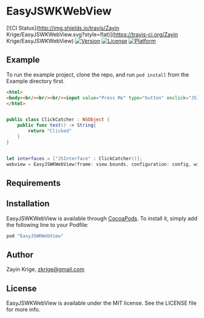 # EasyJSWKWebView

[![CI Status](http://img.shields.io/travis/Zayin Krige/EasyJSWKWebView.svg?style=flat)](https://travis-ci.org/Zayin Krige/EasyJSWKWebView)
[![Version](https://img.shields.io/cocoapods/v/EasyJSWKWebView.svg?style=flat)](http://cocoapods.org/pods/EasyJSWKWebView)
[![License](https://img.shields.io/cocoapods/l/EasyJSWKWebView.svg?style=flat)](http://cocoapods.org/pods/EasyJSWKWebView)
[![Platform](https://img.shields.io/cocoapods/p/EasyJSWKWebView.svg?style=flat)](http://cocoapods.org/pods/EasyJSWKWebView)

## Example

To run the example project, clone the repo, and run `pod install` from the Example directory first.

```html
<html>
<body><br/><br/><br/><input value="Press Me" type="button" onclick="JSInterface.test();"></body>
</html>
```

```swift

public class ClickCatcher : NSObject {
	public func test() -> String{
        return "Clicked"
    }
}


let interfaces = ["JSInterface" : ClickCatcher()];
webview = EasyJSWKWebView(frame: view.bounds, configuration: config, withJavascriptInterfaces: interfaces)
```

## Requirements

## Installation

EasyJSWKWebView is available through [CocoaPods](http://cocoapods.org). To install
it, simply add the following line to your Podfile:

```ruby
pod "EasyJSWKWebView"
```

## Author

Zayin Krige, zkrige@gmail.com

## License

EasyJSWKWebView is available under the MIT license. See the LICENSE file for more info.
